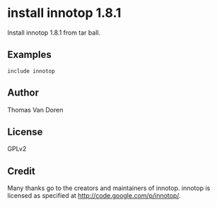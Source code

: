 install innotop 1.8.1
=====================
Install innotop 1.8.1 from tar ball.

Examples
--------
```puppet
include innotop
```

Author
------
Thomas Van Doren

License
-------
GPLv2

Credit
------
Many thanks go to the creators and maintainers of innotop. innotop is licensed as specified at http://code.google.com/p/innotop/.
